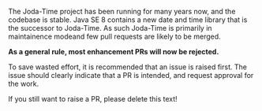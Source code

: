 The Joda-Time project has been running for many years now, and the codebase is stable.
Java SE 8 contains a new date and time library that is the successor to Joda-Time.
As such Joda-Time is primarily in maintainence modeand few pull requests are likely to be merged.

**As a general rule, most enhancement PRs will now be rejected.**

To save wasted effort, it is recommended that an issue is raised first.
The issue should clearly indicate that a PR is intended, and request approval for the work.

If you still want to raise a PR, please delete this text!
